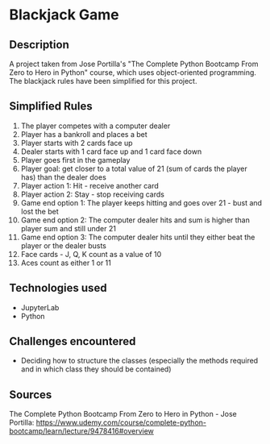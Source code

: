 # Blackjack Game

## Description
A project taken from Jose Portilla's "The Complete Python Bootcamp From Zero to Hero in Python" course, which uses object-oriented programming. The blackjack rules have been simplified for this project.

## Simplified Rules
1) The player competes with a computer dealer
2) Player has a bankroll and places a bet
3) Player starts with 2 cards face up
4) Dealer starts with 1 card face up and 1 card face down
5) Player goes first in the gameplay
6) Player goal: get closer to a total value of 21 (sum of cards the player has) than the dealer does
7) Player action 1: Hit - receive another card
8) Player action 2: Stay - stop receiving cards
9) Game end option 1: The player keeps hitting and goes over 21 - bust and lost the bet
10) Game end option 2: The computer dealer hits and sum is higher than player sum and still under 21
11) Game end option 3: The computer dealer hits until they either beat the player or the dealer busts
12) Face cards - J, Q, K count as a value of 10
13) Aces count as either 1 or 11

## Technologies used
- JupyterLab
- Python

## Challenges encountered
- Deciding how to structure the classes (especially the methods required and in which class they should be contained)

## Sources
The Complete Python Bootcamp From Zero to Hero in Python - Jose Portilla: https://www.udemy.com/course/complete-python-bootcamp/learn/lecture/9478416#overview
